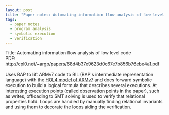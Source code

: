 ```yaml
---
layout: post
title: "Paper notes: Automating information flow analysis of low level code"
tags:
  - paper notes
  - program analysis
  - symbolic execution
  - verification
---
```

Title: Automating information flow analysis of low level code<br>
PDF: <a href="http://cpl0.net/~argp/papers/68d4b37e9623d0c67e7b856b76ebe4a1.pdf" target="_blank">http://cpl0.net/~argp/papers/68d4b37e9623d0c67e7b856b76ebe4a1.pdf</a>
<br><br>
Uses BAP to lift ARMv7 code to BIL (BAP's intermediate representation language) with the <a href="http://hol-theorem-prover.org/">HOL4 model of ARMv7</a> and does forward symbolic execution to build a logical formula that describes several executions. At interesting execution points (called observation points in the paper), such as writes, offloading to SMT solving is used to verify that relational properties hold. Loops are handled by manually finding relational invariants and using them to decorate the loops aiding the verification.
